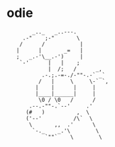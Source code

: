 # odie

            _.._   _..---.
         .-"    ;-"       \
        /      /           |
       |      |       _=   |
       ;   _.-'\__.-')     |
        `-'      |   |    ;
                 |  /;   /      _,
               .-.;.-=-./-""-.-` _`
              /   |     \     \-` `,
             |    |      |     |
             |____|______|     |
              \0 / \0   /      /
           .--.-""-.`--'     .'
          (#   )          ,  \
          ('--'          /\`  \
           \       ,,  .'      \
            `-._    _.'\        \
                `""`    \        \